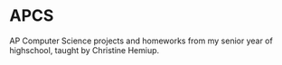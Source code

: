 # APCS
AP Computer Science projects and homeworks from my senior year of highschool, taught by Christine Hemiup.
